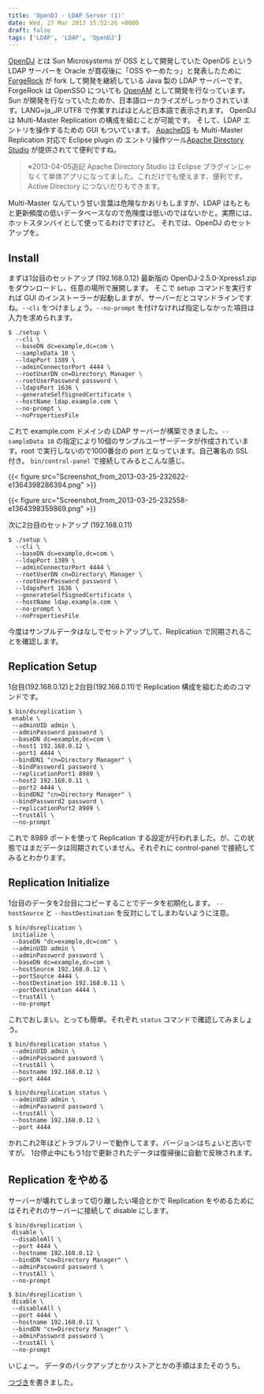 ```yaml
---
title: 'OpenDJ - LDAP Server (1)'
date: Wed, 27 Mar 2013 15:52:26 +0000
draft: false
tags: ['LDAP', 'LDAP', 'OpenDJ']
---
```


[OpenDJ](http://forgerock.com/what-we-offer/open-identity-stack/opendj/) とは Sun Microsystems が OSS として開発していた OpenDS という LDAP サーバーを Oracle が買収後に「OSS やーめたっ」と発表したために [ForgeRock](http://forgerock.com/) が fork して開発を継続している Java 製の LDAP サーバーです。ForgeRock は OpenSSO についても [OpenAM](http://forgerock.com/what-we-offer/open-identity-stack/openam/) として開発を行なっています。 Sun が開発を行なっていたためか、日本語ローカライズがしっかりされています。LANG=ja\_JP.UTF8 で作業すればほとんど日本語で表示されます。 OpenDJ は Multi-Master Replication の構成を組むことが可能です。 そして、LDAP エントリを操作するための GUI もついています。 [ApacheDS](http://directory.apache.org/apacheds/) も Multi-Master Replication 対応で Eclipse plugin の エントリ操作ツール[Apache Directory Studio](http://directory.apache.org/studio/) が提供されてて便利ですね。

> ※2013-04-05追記 Apache Directory Studio は Eclipse プラグインじゃなくて単体アプリになってました。これだけでも使えます、便利です。Active Directory につないだりもできます。

Multi-Master なんていう甘い言葉は危険なかおリもしますが、LDAP はもともと更新頻度の低いデータベースなので危険度は低いのではないかと。実際には、ホットスタンバイとして使ってるわけですけど。 それでは、OpenDJ のセットアップを。

Install
-------

まずは1台目のセットアップ (192.168.0.12) 最新版の OpenDJ-2.5.0-Xpress1.zip をダウンロードし、任意の場所で展開します。 そこで setup コマンドを実行すれば GUI のインストーラーが起動しますが、サーバーだとコマンドラインですね。`--cli` をつけましょう。`--no-prompt` を付けなければ指定しなかった項目は入力を求められます。

```
$ ./setup \
  --cli \
  --baseDN dc=example,dc=com \
  --sampleData 10 \
  --ldapPort 1389 \
  --adminConnectorPort 4444 \
  --rootUserDN cn=Directory\ Manager \
  --rootUserPassword password \
  --ldapsPort 1636 \
  --generateSelfSignedCertificate \
  --hostName ldap.example.com \
  --no-prompt \
  --noPropertiesFile
```

これで example.com ドメインの LDAP サーバーが構築できました。`--sampleData 10` の指定により10個のサンプルユーザーデータが作成されています。root で実行しないので1000番台の port となっています。自己署名の SSL 付き。 `bin/control-panel` で接続してみるとこんな感じ。

{{< figure src="Screenshot_from_2013-03-25-232622-e1364398286394.png" >}}

{{< figure src="Screenshot_from_2013-03-25-232558-e1364398359869.png" >}}

次に2台目のセットアップ (192.168.0.11)

```
$ ./setup \
  --cli \
  --baseDN dc=example,dc=com \
  --ldapPort 1389 \
  --adminConnectorPort 4444 \
  --rootUserDN cn=Directory\ Manager \
  --rootUserPassword password \
  --ldapsPort 1636 \
  --generateSelfSignedCertificate \
  --hostName ldap.example.com \
  --no-prompt \
  --noPropertiesFile
```

今度はサンプルデータはなしでセットアップして、Replication で同期されることを確認します。

Replication Setup
-----------------

1台目(192.168.0.12)と2台目(192.168.0.11)で Replication 構成を組むためのコマンドです。

```
$ bin/dsreplication \
 enable \
 --adminUID admin \
 --adminPassword password \
 --baseDN dc=example,dc=com \
 --host1 192.168.0.12 \
 --port1 4444 \
 --bindDN1 "cn=Directory Manager" \
 --bindPassword1 password \
 --replicationPort1 8989 \
 --host2 192.168.0.11 \
 --port2 4444 \
 --bindDN2 "cn=Directory Manager" \
 --bindPassword2 password \
 --replicationPort2 8989 \
 --trustAll \
 --no-prompt
```

これで 8989 ポートを使って Replication する設定が行われました。が、この状態ではまだデータは同期されていません。それぞれに control-panel で接続してみるとわかります。

Replication Initialize
----------------------

1台目のデータを2台目にコピーすることでデータを初期化します。 `--hostSource` と `--hostDestination` を反対にしてしまわないように注意。

```
$ bin/dsreplication \
 initialize \
 --baseDN "dc=example,dc=com" \
 --adminUID admin \
 --adminPassword password \
 --baseDN dc=example,dc=com \
 --hostSource 192.168.0.12 \
 --portSource 4444 \
 --hostDestination 192.168.0.11 \
 --portDestination 4444 \
 --trustAll \
 --no-prompt
```

これでおしまい。とっても簡単。それぞれ `status` コマンドで確認してみましょう。

```
$ bin/dsreplication status \
 --adminUID admin \
 --adminPassword password \
 --trustAll \
 --hostname 192.168.0.12 \
 --port 4444
```

```
$ bin/dsreplication status \
 --adminUID admin \
 --adminPassword password \
 --trustAll \
 --hostname 192.168.0.12 \
 --port 4444
```

かれこれ2年ほどトラブルフリーで動作してます。バージョンはちょいと古いですが。 1台停止中にもう1台で更新されたデータは復帰後に自動で反映されます。

Replication をやめる
----------------

サーバーが壊れてしまって切り離したい場合とかで Replication をやめるためにはそれぞれのサーバーに接続して disable にします。

```
$ bin/dsreplication \
 disable \
 --disableAll \
 --port 4444 \
 --hostname 192.168.0.12 \
 --bindDN "cn=Directory Manager" \
 --adminPassword password \
 --trustAll \
 --no-prompt
```

```
$ bin/dsreplication \
 disable \
 --disableAll \
 --port 4444 \
 --hostname 192.168.0.11 \
 --bindDN "cn=Directory Manager" \
 --adminPassword password \
 --trustAll \
 --no-prompt
```

いじょー。 データのバックアップとかリストアとかの手順はまたそのうち。

[つづき](/2013/04/opendj-ldap-server-2/)を書きました。
